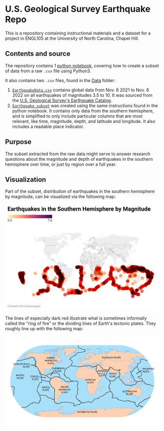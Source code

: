 # U.S. Geological Survey Earthquake Repo

This is a repository containing instructional materials and a dataset for a project in ENGL105 at the University of North Carolina, Chapel Hill. 

## Contents and source

The repository contains 1 [python notebook](https://github.com/ewanjonesunc/ENGL105-Unit3/blob/45a46b7f3f1181c0eaa7e9aec3a5ba41a27f8321/Creating%20a%20subset.ipynb), covering how to create a subset of data from a raw `.csv` file using Python3. 

It also contains two `.csv` files, found in the [Data](/Data) folder:
1. [`EarthquakeData.csv`](https://github.com/ewanjonesunc/ENGL105-Unit3/blob/e42a94aafb6dd0110cc49eb71c0da05d1eadb940/Data/EarthquakeData.csv) contains global data from Nov. 6 2021 to Nov. 6 2022 on all earthquakes of magnitudes 3.5 to 10. It was sourced from the [U.S. Geological Survey's Earthquake Catalog](https://earthquake.usgs.gov/earthquakes/search/). 
2. [`Earthquake_subset`](https://github.com/ewanjonesunc/ENGL105-Unit3/blob/e42a94aafb6dd0110cc49eb71c0da05d1eadb940/Data/Earthquake_subset.csv) was created using the same instructions found in the python notebook. It contains only data from the southern hemisphere, and is simplified to only include particular columns that are most relevant, like time, magnitude, depth, and latitude and longitude. It also includes a readable place indicator.

## Purpose

The subset extracted from the raw data might serve to answer research questions about the magnitude and depth of earthquakes in the southern hemisphere over time, or just by region over a full year. 

## Visualization

Part of the subset, distribution of earthquakes in the southern hemisphere by magnitude, can be visualized via the following map: 

![Earthquakes in the Southern Hemisphere by Magnitude](/Data/SouthernEarthquakesVisualization.png)

The lines of especially dark red illustrate what is sometimes informally called the "ring of fire" or the dividing lines of Earth's tectonic plates. They roughly line up with the following map: 

![Tectonic Plates Map](/Data/TectonicPlatesMap.png)
